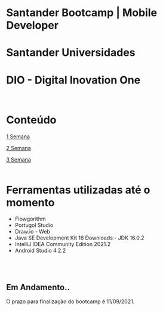 # Santander Bootcamp | Mobile Developer
# Santander Universidades <br>
# DIO - Digital Inovation One <br><br>

# Conteúdo <br>
<a href="https://github.com/PaulaSena/BootcampSantanderMobile/tree/main/1%20Semana">1 Semana</a><br>


<a href="https://github.com/PaulaSena/BootcampSantanderMobile/tree/main/2%20Semana">2 Semana</a><br>


<a href="https://github.com/PaulaSena/BootcampSantanderMobile/tree/main/3%20Semana">3 Semana</a><br>
<br>

# Ferramentas utilizadas até o momento<br>

- Flowgorithm
- Portugol Studio
- Draw.io - Web
- Java SE Development Kit 16 Downloads - JDK 16.0.2
- IntelliJ IDEA Community Edition 2021.2
- Android Studio 4.2.2

<br><br>


## Em Andamento..
O prazo para finalização do bootcamp é 11/09/2021.



